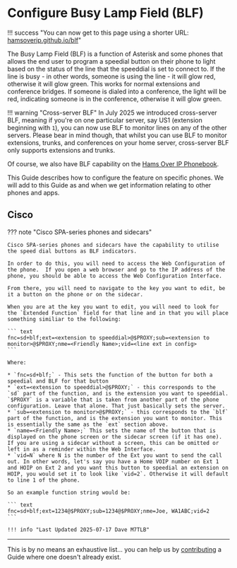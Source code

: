 # Configure Busy Lamp Field (BLF)

!!! success "You can now get to this page using a shorter URL: [hamsoverip.github.io/blf](https://hamsoverip.github.io/blf)"

The Busy Lamp Field (BLF) is a function of Asterisk and some phones that allows the end user to program a speedial button on their phone to light based on the status of the line that the speeddial is set to connect to. If the line is busy - in other words, someone is using the line - it will glow red, otherwise it will glow green. This works for normal extensions and conference bridges. If someone is dialed into a conference, the light will be red, indicating someone is in the conference, otherwise it will glow green.

!!! warning "Cross-server BLF"
    In July 2025 we introduced cross-server BLF, meaning if you're on one particular server, say US1 (extension beginning with `1`), you can now use BLF to monitor lines on any of the other servers.  Please bear in mind though, that whilst you can use BLF to monitor extensions, trunks, and conferences on your home server, cross-server BLF only supports extensions and trunks.

Of course, we also have BLF capability on the [Hams Over IP Phonebook](https://hamsoverip.com/phonebook).

This Guide describes how to configure the feature on specific phones.  We will add to this Guide as and when we get information relating to other phones and apps.

## Cisco

??? note "Cisco SPA-series phones and sidecars"

    Cisco SPA-series phones and sidecars have the capability to utilise the speed dial buttons as BLF indicators.

    In order to do this, you will need to access the Web Configuration of the phone.  If you open a web browser and go to the IP address of the phone, you should be able to access the Web Configuration Interface.

    From there, you will need to navigate to the key you want to edit, be it a button on the phone or on the sidecar.

    When you are at the key you want to edit, you will need to look for the `Extended Function` field for that line and in that you will place something similiar to the following:

    ``` text
    fnc=sd+blf;ext=<extension to speeddial>@$PROXY;sub=<extension to monitor>@$PROXY;nme=<Friendly Name>;vid=<line ext in config>
    ```

    Where:

    * `fnc=sd+blf;` - This sets the function of the button for both a speedial and BLF for that button
    * `ext=<extension to speeddial>@$PROXY;` - this corresponds to the `sd` part of the function, and is the extension you want to speeddial. `$PROXY` is a variable that is taken from another part of the phone configuration. Leave that alone. That just basically sets the server.
    * `sub=<extension to monitor>@$PROXY;` - this corresponds to the `blf` part of the function, and is the extension you want to monitor. This is essentially the same as the `ext` section above.
    * `name=<Friendly Name>;` This sets the name of the button that is displayed on the phone screen or the sidecar screen (if it has one). If you are using a sidecar without a screen, this can be omitted or left in as a reminder within the Web Interface.
    * `vid=N` where N is the number of the Ext you want to send the call out. In other words, let's say you have a Home VOIP number on Ext 1 and HOIP on Ext 2 and you want this button to speedial an extension on HOIP, you would set it to look like `vid=2`. Otherwise it will default to line 1 of the phone.

    So an example function string would be:

    ``` text
    fnc=sd+blf;ext=1234@$PROXY;sub=1234@$PROXY;nme=Joe, WA1ABC;vid=2
    ```

    !!! info "Last Updated 2025-07-17 Dave M7TLB"

----

This is by no means an exhaustive list... you can help us by [contributing](../../wiki/contributing.md) a Guide where one doesn't already exist.
